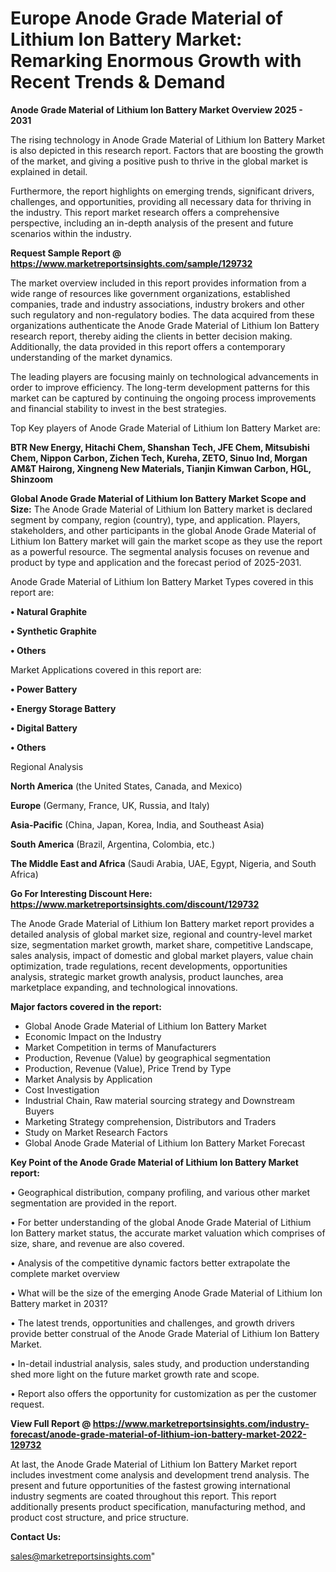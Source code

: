 # Europe Anode Grade Material of Lithium Ion Battery Market: Remarking Enormous Growth with Recent Trends & Demand

<Strong> Anode Grade Material of Lithium Ion Battery Market Overview 2025 - 2031</strong>

The rising technology in Anode Grade Material of Lithium Ion Battery Market is also depicted in this research report. Factors that are boosting the growth of the market, and giving a positive push to thrive in the global market is explained in detail.

Furthermore, the report highlights on emerging trends, significant drivers, challenges, and opportunities, providing all necessary data for thriving in the industry. This report market research offers a comprehensive perspective, including an in-depth analysis of the present and future scenarios within the industry.

<strong>Request Sample Report @ <a href=https://www.marketreportsinsights.com/sample/129732>https://www.marketreportsinsights.com/sample/129732</a></strong>

The market overview included in this report provides information from a wide range of resources like government organizations, established companies, trade and industry associations, industry brokers and other such regulatory and non-regulatory bodies. The data acquired from these organizations authenticate the Anode Grade Material of Lithium Ion Battery research report, thereby aiding the clients in better decision making. Additionally, the data provided in this report offers a contemporary understanding of the market dynamics.

The leading players are focusing mainly on technological advancements in order to improve efficiency. The long-term development patterns for this market can be captured by continuing the ongoing process improvements and financial stability to invest in the best strategies.

Top Key players of Anode Grade Material of Lithium Ion Battery Market are:

<strong>BTR New Energy, Hitachi Chem, Shanshan Tech, JFE Chem, Mitsubishi Chem, Nippon Carbon, Zichen Tech, Kureha, ZETO, Sinuo Ind, Morgan AM&T Hairong, Xingneng New Materials, Tianjin Kimwan Carbon, HGL, Shinzoom</strong>

<strong><b>Global Anode Grade Material of Lithium Ion Battery Market Scope and Size:</b></strong>
The Anode Grade Material of Lithium Ion Battery market is declared segment by company, region (country), type, and application. Players, stakeholders, and other participants in the global Anode Grade Material of Lithium Ion Battery market will gain the market scope as they use the report as a powerful resource. The segmental analysis focuses on revenue and product by type and application and the forecast period of 2025-2031.

Anode Grade Material of Lithium Ion Battery Market Types covered in this report are:

<strong>• Natural Graphite

• Synthetic Graphite

• Others</strong>

Market Applications covered in this report are:

<strong>• Power Battery

• Energy Storage Battery

• Digital Battery

• Others</strong> 

Regional Analysis

<strong>North America</strong> (the United States, Canada, and Mexico)

<strong>Europe</strong> (Germany, France, UK, Russia, and Italy)

<strong>Asia-Pacific</strong> (China, Japan, Korea, India, and Southeast Asia)

<strong>South America</strong> (Brazil, Argentina, Colombia, etc.)

<strong>The Middle East and Africa</strong> (Saudi Arabia, UAE, Egypt, Nigeria, and South Africa)

<strong>Go For Interesting Discount Here: <a href=https://www.marketreportsinsights.com/discount/129732>https://www.marketreportsinsights.com/discount/129732</a></strong>

The Anode Grade Material of Lithium Ion Battery market report provides a detailed analysis of global market size, regional and country-level market size, segmentation market growth, market share, competitive Landscape, sales analysis, impact of domestic and global market players, value chain optimization, trade regulations, recent developments, opportunities analysis, strategic market growth analysis, product launches, area marketplace expanding, and technological innovations.

<strong><b>Major factors covered in the report:</b></strong>
<ul>
  <li>Global Anode Grade Material of Lithium Ion Battery Market </li>
  <li>Economic Impact on the Industry</li>
  <li>Market Competition in terms of Manufacturers</li>
  <li>Production, Revenue (Value) by geographical segmentation</li>
  <li>Production, Revenue (Value), Price Trend by Type</li>
  <li>Market Analysis by Application</li>
  <li>Cost Investigation</li>
  <li>Industrial Chain, Raw material sourcing strategy and Downstream Buyers</li>
  <li>Marketing Strategy comprehension, Distributors and Traders</li>
  <li>Study on Market Research Factors</li>
  <li>Global Anode Grade Material of Lithium Ion Battery Market Forecast</li>
</ul>

<strong><b>Key Point of the Anode Grade Material of Lithium Ion Battery Market report:</b></strong>

• Geographical distribution, company profiling, and various other market segmentation are provided in the report.

• For better understanding of the global Anode Grade Material of Lithium Ion Battery market status, the accurate market valuation which comprises of size, share, and revenue are also covered.

• Analysis of the competitive dynamic factors better extrapolate the complete market overview

• What will be the size of the emerging Anode Grade Material of Lithium Ion Battery market in 2031?

• The latest trends, opportunities and challenges, and growth drivers provide better construal of the Anode Grade Material of Lithium Ion Battery Market.

• In-detail industrial analysis, sales study, and production understanding shed more light on the future market growth rate and scope.

• Report also offers the opportunity for customization as per the customer request.

<strong><b>View Full Report @ <a href=https://www.marketreportsinsights.com/industry-forecast/anode-grade-material-of-lithium-ion-battery-market-2022-129732>https://www.marketreportsinsights.com/industry-forecast/anode-grade-material-of-lithium-ion-battery-market-2022-129732</a></b></strong>


At last, the Anode Grade Material of Lithium Ion Battery Market report includes investment come analysis and development trend analysis. The present and future opportunities of the fastest growing international industry segments are coated throughout this report. This report additionally presents product specification, manufacturing method, and product cost structure, and price structure.

<strong>Contact Us:</strong>

sales@marketreportsinsights.com"
